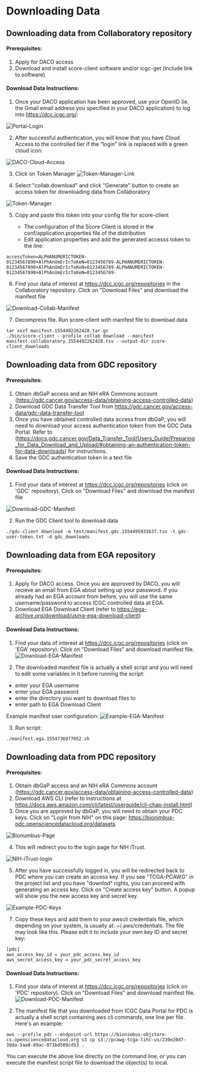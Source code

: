 # Downloading Data

## Downloading data from Collaboratory repository

#### Prerequisites:

1. Apply for DACO access
2. Download and install score-client software and/or icgc-get (include link to software)

#### Download Data Instructions:

1. Once your DACO application has been approved, use your OpenID (ie. the Gmail email address you specified in your DACO application) to log into https://dcc.icgc.org/:

![Portal-Login](images/Portal_login.png)

2. After successful authentication, you will know that you have Cloud Access to the controlled tier if the “login” link is replaced with a green cloud icon:

![DACO-Cloud-Access](images/daco-cloud-access.png)

3. Click on Token Manager
![Token-Manager-Link](images/token-manager-link.png)

4. Select "collab.download" and click "Generate" button to create an access token for downloading data from Collaboratory

![Token-Manager](images/token-manager-collab.png)


5. Copy and paste this token into your config file for score-client

    * The configuration of the Score Client is stored in the conf/application.properties file of the distribution
    * Edit application.properties and add the generated accesss token to the line:

```
accessToken=ALPHANUMERICTOKEN-01234567890+AlPhAnUmErIcToKeN=0123456789-ALPHANUMERICTOKEN-01234567890+AlPhAnUmErIcToKeN=0123456789-ALPHANUMERICTOKEN-01234567890+AlPhAnUmErIcToKeN=0123456789-
```

6. Find your data of interest at https://dcc.icgc.org/repositories in the Collaboratory repository. Click on "Download Files" and download the manifest file

![Download-Collab-Manifest](images/download-collab-manifest.png)

7. Decompress file. Run score-client with  manifest file to download data

```
tar xvzf manifest.1554492262428.tar.gz
./bin/score-client --profile collab download --manifest manifest.collaboratory.1554492262428.tsv --output-dir score-client_downloads
```

## Downloading data from GDC repository

#### Prerequisites:

1. Obtain dbGaP access and an NIH eRA Commons account (https://gdc.cancer.gov/access-data/obtaining-access-controlled-data)
2. Download GDC Data Transfer Tool from https://gdc.cancer.gov/access-data/gdc-data-transfer-tool
3. Once you have obtained controlled data access from dbGaP, you will need to download your access authentication token from the GDC Data Portal. Refer to (https://docs.gdc.cancer.gov/Data_Transfer_Tool/Users_Guide/Preparing_for_Data_Download_and_Upload/#obtaining-an-authentication-token-for-data-downloads) for instructions. 
4. Save the GDC authentication token in a text file

#### Download Data Instructions:


1. Find your data of interest at https://dcc.icgc.org/repositories (click on 'GDC'  repository). Click on "Download Files" and download the manifest file

![Download-GDC-Manifest](images/download-gdc-manifest.png)

2. Run the GDC Client tool to download data

```
./gdc-client download -m test/manifest.gdc.1554495935637.tsv -t gdc-user-token.txt -d gdc_downloads
```

## Downloading data from EGA repository

#### Prerequisites:

1. Apply for DACO access. Once you are approved by DACO, you will recieve an email from EGA about setting up your password. If you already had an EGA account from before, you will use the same username/password to access ICGC controlled data at EGA.
2. Download EGA Download Client (refer to https://ega-archive.org/download/using-ega-download-client)

#### Download Data Instructions:

1. Find your data of interest at https://dcc.icgc.org/repositories (click on 'EGA'  repository). Click on "Download Files" and download manifest file.
![Download-EGA-Manifest](images/download-ega-manifest.png)

2. The downloaded manifest file is actually a shell script and you will need to edit some variables in it before running the script:
 - enter your EGA username
 - enter your EGA password
 - enter the directory you want to download files to
 - enter path to EGA Download Client

 Example manifest user configuration:
 ![Example-EGA-Manifest](images/example-ega-manifest.png)

3. Run script:

```
./manifest.ega.1554736977052.sh
```


## Downloading data from PDC repository

#### Prerequisites:

1. Obtain dbGaP access and an NIH eRA Commons account (https://gdc.cancer.gov/access-data/obtaining-access-controlled-data)
2. Download AWS CLI (refer to instructions at https://docs.aws.amazon.com/cli/latest/userguide/cli-chap-install.html)
3. Once you are approved by dbGaP, you will need to obtain your PDC keys. Click on "Login from NIH" on this page: https://bionimbus-pdc.opensciencedatacloud.org/datasets

![Bionumbus-Page](images/bionimbus-page.png)

4. This will redirect you to the login page for NIH iTrust.

![NIH-iTrust-login](images/NIH-iTrust-login.png)

5. After you have successfully logged in, you will be redirected back to PDC where you can create an access key. If you see "TCGA-PCAWG" in the project list and you have "downlod" rights, you can proceed with generating an access key. Click on "Create access key" button. A popup will show you the new access key and secret key.

![Example-PDC-Keys](images/example-pdc-keys.png)

7. Copy these keys and add them to your awscli credentials file, which depending on your system, is usually at: ~/.aws/credentials. The file may look like this. Please edit it to include your own key ID and secret key:

```
[pdc]
aws_access_key_id = your_pdc_access_key_id
aws_secret_access_key = your_pdc_secret_access_key
```

#### Download Data Instructions:

1. Find your data of interest at https://dcc.icgc.org/repositories (click on 'PDC'  repository). Click on "Download Files" and download manifest file.
![Download-PDC-Manifest](images/download-pdc-manifest.png)

2. The manifest file that you downloaded from ICGC Data Portal for PDC is actually a shell script containing aws cli commands, one line per file. Here's an example:
```
aws --profile pdc --endpoint-url https://bionimbus-objstore-cs.opensciencedatacloud.org s3 cp s3://pcawg-tcga-lihc-us/230e20d7-38da-5aa0-89ac-071bd509cd53 .
```
You can execute the above line directly on the command line, or you can execute the manifest script file to download the object(s) to local.


 


